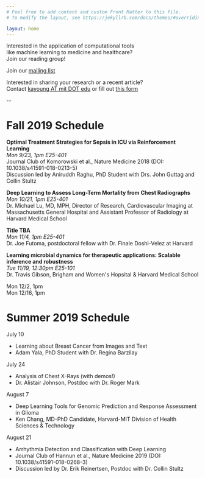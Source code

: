 ```yaml
---
# Feel free to add content and custom Front Matter to this file.
# To modify the layout, see https://jekyllrb.com/docs/themes/#overriding-theme-defaults

layout: home
---
```


Interested in the application of computational tools  
like machine learning to medicine and healthcare?  
Join our reading group!

Join our [mailing list](https://groups.mit.edu/webmoira/list/comp_med)

Interested in sharing your research or a recent article?  
Contact [kayoung AT mit DOT edu]() or fill out [this form](https://docs.google.com/forms/d/e/1FAIpQLSe1p6Jghn5IiZK2MNkZKEYwrQlQA5YM4smnpIAgy3RRDZM9TA/viewform)

--

# Fall 2019 Schedule


**Optimal Treatment Strategies for Sepsis in ICU via Reinforcement Learning**  
*Mon 9/23, 1pm E25-401*   
Journal Club of Komorowski et al., Nature Medicine 2018 (DOI: 10.1038/s41591-018-0213-5)  
Discussion led by Aniruddh Raghu, PhD Student with Drs. John Guttag and Collin Stultz  

**Deep Learning to Assess Long-Term Mortality from Chest Radiographs**  
*Mon 10/21, 1pm E25-401*  
Dr. Michael Lu, MD, MPH, Director of Research, Cardiovascular Imaging at Massachusetts General Hospital and Assistant Professor of Radiology at Harvard Medical School

**Title TBA**  
*Mon 11/4, 1pm E25-401*   
Dr. Joe Futoma, postdoctoral fellow with Dr. Finale Doshi-Velez at Harvard

**Learning microbial dynamics for therapeutic applications: Scalable inference and robustness**  
*Tue 11/19, 12:30pm  E25-101*  
Dr. Travis Gibson, Brigham and Women's Hopsital & Harvard Medical School

Mon 12/2, 1pm  
Mon 12/16, 1pm  

# Summer 2019 Schedule

July 10  
+ Learning about Breast Cancer from Images and Text  
+ Adam Yala, PhD Student with Dr. Regina Barzilay  

July 24
+ Analysis of Chest X-Rays (with demos!)  
+ Dr. Alistair Johnson, Postdoc with Dr. Roger Mark

August 7
+ Deep Learning Tools for Genomic Prediction and Response Assessment in Glioma  
+ Ken Chang, MD-PhD Candidate, Harvard-MIT Division of Health Sciences & Technology

August 21  
+ Arrhythmia Detection and Classification with Deep Learning  
+ Journal Club of Hannun et al., Nature Medicine 2019 (DOI: 10.1038/s41591-018-0268-3)  
+ Discussion led by Dr. Erik Reinertsen, Postdoc with Dr. Collin Stultz

